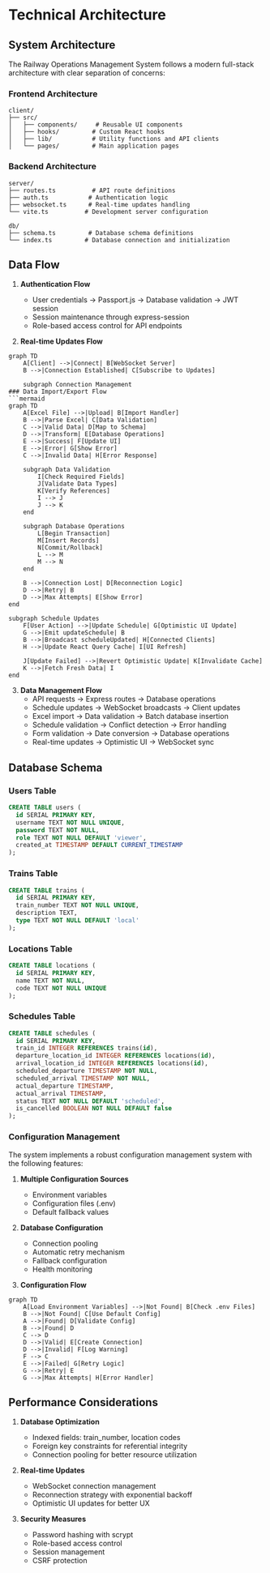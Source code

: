 # Technical Architecture

## System Architecture

The Railway Operations Management System follows a modern full-stack architecture with clear separation of concerns:

### Frontend Architecture
```
client/
├── src/
│   ├── components/     # Reusable UI components
│   ├── hooks/         # Custom React hooks
│   ├── lib/           # Utility functions and API clients
│   └── pages/         # Main application pages
```

### Backend Architecture
```
server/
├── routes.ts          # API route definitions
├── auth.ts           # Authentication logic
├── websocket.ts      # Real-time updates handling
└── vite.ts          # Development server configuration

db/
├── schema.ts         # Database schema definitions
└── index.ts         # Database connection and initialization
```

## Data Flow

1. **Authentication Flow**
   - User credentials → Passport.js → Database validation → JWT session
   - Session maintenance through express-session
   - Role-based access control for API endpoints

2. **Real-time Updates Flow**
```mermaid
graph TD
    A[Client] -->|Connect| B[WebSocket Server]
    B -->|Connection Established| C[Subscribe to Updates]
    
    subgraph Connection Management
### Data Import/Export Flow
```mermaid
graph TD
    A[Excel File] -->|Upload| B[Import Handler]
    B -->|Parse Excel| C[Data Validation]
    C -->|Valid Data| D[Map to Schema]
    D -->|Transform| E[Database Operations]
    E -->|Success| F[Update UI]
    E -->|Error| G[Show Error]
    C -->|Invalid Data| H[Error Response]
    
    subgraph Data Validation
        I[Check Required Fields]
        J[Validate Data Types]
        K[Verify References]
        I --> J
        J --> K
    end
    
    subgraph Database Operations
        L[Begin Transaction]
        M[Insert Records]
        N[Commit/Rollback]
        L --> M
        M --> N
    end
```
        B -->|Connection Lost| D[Reconnection Logic]
        D -->|Retry| B
        D -->|Max Attempts| E[Show Error]
    end

    subgraph Schedule Updates
        F[User Action] -->|Update Schedule| G[Optimistic UI Update]
        G -->|Emit updateSchedule| B
        B -->|Broadcast scheduleUpdated| H[Connected Clients]
        H -->|Update React Query Cache| I[UI Refresh]
        
        J[Update Failed] -->|Revert Optimistic Update| K[Invalidate Cache]
        K -->|Fetch Fresh Data| I
    end
</mermaid>

3. **Data Management Flow**
   - API requests → Express routes → Database operations
   - Schedule updates → WebSocket broadcasts → Client updates
   - Excel import → Data validation → Batch database insertion
   - Schedule validation → Conflict detection → Error handling
   - Form validation → Date conversion → Database operations
   - Real-time updates → Optimistic UI → WebSocket sync

## Database Schema

### Users Table
```sql
CREATE TABLE users (
  id SERIAL PRIMARY KEY,
  username TEXT NOT NULL UNIQUE,
  password TEXT NOT NULL,
  role TEXT NOT NULL DEFAULT 'viewer',
  created_at TIMESTAMP DEFAULT CURRENT_TIMESTAMP
);
```

### Trains Table
```sql
CREATE TABLE trains (
  id SERIAL PRIMARY KEY,
  train_number TEXT NOT NULL UNIQUE,
  description TEXT,
  type TEXT NOT NULL DEFAULT 'local'
);
```

### Locations Table
```sql
CREATE TABLE locations (
  id SERIAL PRIMARY KEY,
  name TEXT NOT NULL,
  code TEXT NOT NULL UNIQUE
);
```

### Schedules Table
```sql
CREATE TABLE schedules (
  id SERIAL PRIMARY KEY,
  train_id INTEGER REFERENCES trains(id),
  departure_location_id INTEGER REFERENCES locations(id),
  arrival_location_id INTEGER REFERENCES locations(id),
  scheduled_departure TIMESTAMP NOT NULL,
  scheduled_arrival TIMESTAMP NOT NULL,
  actual_departure TIMESTAMP,
  actual_arrival TIMESTAMP,
  status TEXT NOT NULL DEFAULT 'scheduled',
  is_cancelled BOOLEAN NOT NULL DEFAULT false
);
```


### Configuration Management

The system implements a robust configuration management system with the following features:

1. **Multiple Configuration Sources**
   - Environment variables
   - Configuration files (.env)
   - Default fallback values

2. **Database Configuration**
   - Connection pooling
   - Automatic retry mechanism
   - Fallback configuration
   - Health monitoring

3. **Configuration Flow**
```mermaid
graph TD
    A[Load Environment Variables] -->|Not Found| B[Check .env Files]
    B -->|Not Found| C[Use Default Config]
    A -->|Found| D[Validate Config]
    B -->|Found| D
    C --> D
    D -->|Valid| E[Create Connection]
    D -->|Invalid| F[Log Warning]
    F --> C
    E -->|Failed| G[Retry Logic]
    G -->|Retry| E
    G -->|Max Attempts| H[Error Handler]
```

## Performance Considerations

1. **Database Optimization**
   - Indexed fields: train_number, location codes
   - Foreign key constraints for referential integrity
   - Connection pooling for better resource utilization

2. **Real-time Updates**
   - WebSocket connection management
   - Reconnection strategy with exponential backoff
   - Optimistic UI updates for better UX

3. **Security Measures**
   - Password hashing with scrypt
   - Role-based access control
   - Session management
   - CSRF protection
